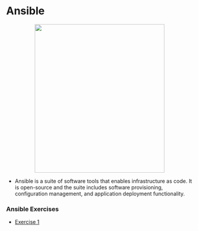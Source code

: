 # Ansible
<p align="center">
  <img width="350" height="400" src="https://upload.wikimedia.org/wikipedia/commons/thumb/2/24/Ansible_logo.svg/384px-Ansible_logo.svg.png?20210414073712">
</p>

- Ansible is a suite of software tools that enables infrastructure as code. It is open-source and the suite includes software provisioning, configuration management, and application deployment functionality.
### Ansible Exercises
- <a href="https://github.com/houcemeddinechouket/Ansible/blob/main/ansible%20ad-hoc%20commands%20exercises.md">Exercise 1</a>
